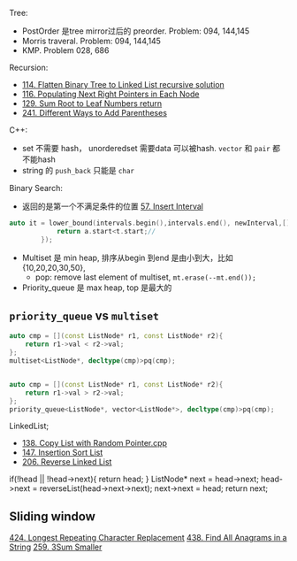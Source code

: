 Tree: 
- PostOrder 是tree mirror过后的 preorder. Problem: 094, 144,145
- Morris traveral.  Problem: 094, 144,145
- KMP. Problem 028, 686

Recursion: 

- [114. Flatten Binary Tree to Linked List recursive solution](https://leetcode.com/problems/flatten-binary-tree-to-linked-list/)
- [116. Populating Next Right Pointers in Each Node](https://leetcode.com/problems/populating-next-right-pointers-in-each-node/description/)
- [129. Sum Root to Leaf Numbers return](https://leetcode.com/problems/sum-root-to-leaf-numbers/description/)
- [241. Different Ways to Add Parentheses](https://leetcode.com/problems/different-ways-to-add-parentheses/description/) 

C++: 

- set 不需要 hash， unorderedset 需要data 可以被hash. `vector` 和 `pair` 都不能hash
- string 的 `push_back` 只能是 `char`


Binary Search:

- 返回的是第一个不满足条件的位置  [57. Insert Interval](https://leetcode.com/problems/insert-interval/description/)

```c++
auto it = lower_bound(intervals.begin(),intervals.end(), newInterval,[](const Interval& a, const Interval& t){
            return a.start<t.start;//
        });
```

- Multiset 是 min heap, 排序从begin 到end 是由小到大，比如{10,20,20,30,50}, 
  - pop: remove last element of multiset, `mt.erase(--mt.end());`
- Priority_queue 是 max heap, top 是最大的


## `priority_queue` vs `multiset`

```c++
auto cmp = [](const ListNode* r1, const ListNode* r2){
    return r1->val < r2->val;
};
multiset<ListNode*, decltype(cmp)>pq(cmp);


auto cmp = [](const ListNode* r1, const ListNode* r2){
    return r1->val > r2->val;
};
priority_queue<ListNode*, vector<ListNode*>, decltype(cmp)>pq(cmp);

```

LinkedList;

- [138. Copy List with Random Pointer.cpp](https://leetcode.com/problems/copy-list-with-random-pointer/description/)
- [147. Insertion Sort List](https://leetcode.com/problems/insertion-sort-list/description/)
- [206. Reverse Linked List](https://leetcode.com/problems/reverse-linked-list/description/)

if(!head || !head->next){
            return head;
        }
        ListNode* next = head->next;
        head->next = reverseList(head->next->next);
        next->next = head;
        return next;


## Sliding window

[424. Longest Repeating Character Replacement](https://leetcode.com/problems/longest-repeating-character-replacement/description/)
[438. Find All Anagrams in a String](https://leetcode.com/problems/find-all-anagrams-in-a-string/description/)
[259. 3Sum Smaller](https://leetcode.com/problems/3sum-smaller/description/)